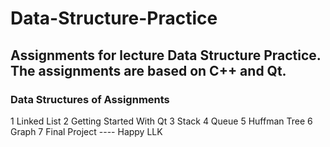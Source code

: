 # Data-Structure-Practice
## Assignments for lecture Data Structure Practice. The assignments are based on C++ and Qt.
### Data Structures of Assignments
1 Linked List
2 Getting Started With Qt
3 Stack
4 Queue
5 Huffman Tree
6 Graph
7 Final Project ---- Happy LLK
